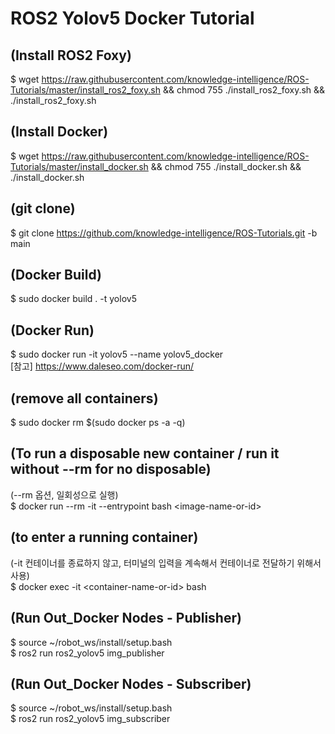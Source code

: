 # ROS2 Yolov5 Docker Tutorial


## (Install ROS2 Foxy)
$ wget https://raw.githubusercontent.com/knowledge-intelligence/ROS-Tutorials/master/install_ros2_foxy.sh && chmod 755 ./install_ros2_foxy.sh && ./install_ros2_foxy.sh


## (Install Docker)
$ wget https://raw.githubusercontent.com/knowledge-intelligence/ROS-Tutorials/master/install_docker.sh && chmod 755 ./install_docker.sh && ./install_docker.sh



## (git clone)
$ git clone https://github.com/knowledge-intelligence/ROS-Tutorials.git -b main

## (Docker Build)
$ sudo docker build . -t yolov5

## (Docker Run)
$ sudo docker run -it yolov5 --name yolov5_docker <br>
[참고] https://www.daleseo.com/docker-run/

## (remove all containers)
$ sudo docker rm $(sudo docker ps -a -q)

## (To run a disposable new container / run it without --rm for no disposable)
(--rm 옵션, 일회성으로 실행) <br>
$ docker run --rm -it --entrypoint bash \<image-name-or-id\>


## (to enter a running container)
(-it 컨테이너를 종료하지 않고, 터미널의 입력을 계속해서 컨테이너로 전달하기 위해서 사용) <br>
$ docker exec -it \<container-name-or-id\> bash

## (Run Out_Docker Nodes - Publisher)
$ source ~/robot_ws/install/setup.bash <br>
$ ros2 run ros2_yolov5 img_publisher

## (Run Out_Docker Nodes - Subscriber)
$ source ~/robot_ws/install/setup.bash <br>
$ ros2 run ros2_yolov5 img_subscriber


